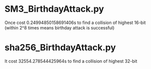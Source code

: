 # SM3_BirthdayAttack.py

Once cost 0.24994850158691406s to find a collision of highest 16-bit (within 2^8 times means birthday attack is successful)

# sha256_BirthdayAttack.py

It cost 32554.278544425964s to find a collision of highest 32-bit
